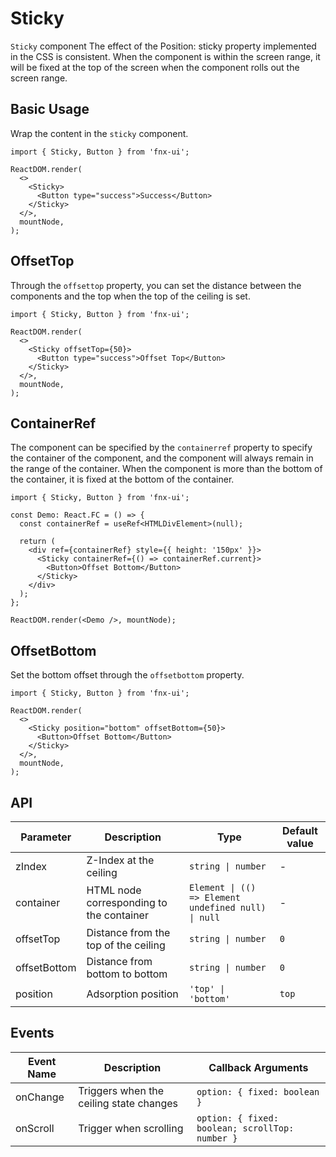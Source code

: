 # Sticky

`Sticky` component The effect of the Position: sticky property implemented in the CSS is consistent. When the component is within the screen range, it will be fixed at the top of the screen when the component rolls out the screen range.

## Basic Usage

Wrap the content in the `sticky` component.

```tsx | pure
import { Sticky, Button } from 'fnx-ui';

ReactDOM.render(
  <>
    <Sticky>
      <Button type="success">Success</Button>
    </Sticky>
  </>,
  mountNode,
);
```

## OffsetTop

Through the `offsettop` property, you can set the distance between the components and the top when the top of the ceiling is set.

```tsx | pure
import { Sticky, Button } from 'fnx-ui';

ReactDOM.render(
  <>
    <Sticky offsetTop={50}>
      <Button type="success">Offset Top</Button>
    </Sticky>
  </>,
  mountNode,
);
```

## ContainerRef

The component can be specified by the `containerref` property to specify the container of the component, and the component will always remain in the range of the container. When the component is more than the bottom of the container, it is fixed at the bottom of the container.

```tsx | pure
import { Sticky, Button } from 'fnx-ui';

const Demo: React.FC = () => {
  const containerRef = useRef<HTMLDivElement>(null);

  return (
    <div ref={containerRef} style={{ height: '150px' }}>
      <Sticky containerRef={() => containerRef.current}>
        <Button>Offset Bottom</Button>
      </Sticky>
    </div>
  );
};

ReactDOM.render(<Demo />, mountNode);
```

## OffsetBottom

Set the bottom offset through the `offsetbottom` property.

```tsx | pure
import { Sticky, Button } from 'fnx-ui';

ReactDOM.render(
  <>
    <Sticky position="bottom" offsetBottom={50}>
      <Button>Offset Bottom</Button>
    </Sticky>
  </>,
  mountNode,
);
```

## API

| Parameter    | Description                              | Type                                                | Default value |
| ------------ | ---------------------------------------- | --------------------------------------------------- | ------------- |
| zIndex       | Z-Index at the ceiling                   | `string \| number`                                  | -             |
| container    | HTML node corresponding to the container | `Element \| (() => Element undefined null) \| null` | -             |
| offsetTop    | Distance from the top of the ceiling     | `string \| number`                                  | `0`           |
| offsetBottom | Distance from bottom to bottom           | `string \| number`                                  | `0`           |
| position     | Adsorption position                      | `'top' \| 'bottom'`                                 | `top`         |

## Events

| Event Name | Description                             | Callback Arguments                              |
| ---------- | --------------------------------------- | ----------------------------------------------- |
| onChange   | Triggers when the ceiling state changes | `option: { fixed: boolean }`                    |
| onScroll   | Trigger when scrolling                  | `option: { fixed: boolean; scrollTop: number }` |

